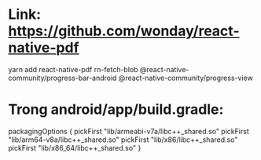# Link: https://github.com/wonday/react-native-pdf

yarn add react-native-pdf rn-fetch-blob @react-native-community/progress-bar-android @react-native-community/progress-view

# Trong android/app/build.gradle:

packagingOptions {
pickFirst "lib/armeabi-v7a/libc++\_shared.so"
pickFirst "lib/arm64-v8a/libc++\_shared.so"
pickFirst "lib/x86/libc++\_shared.so"
pickFirst "lib/x86_64/libc++\_shared.so"
}
